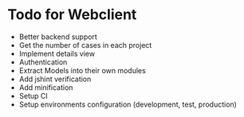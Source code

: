 # Todo for Webclient

* Better backend support
* Get the number of cases in each project
* Implement details view
* Authentication
* Extract Models into their own modules
* Add jshint verification
* Add minification
* Setup CI
* Setup environments configuration (development, test, production)
